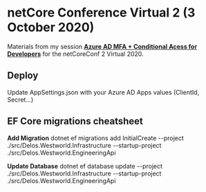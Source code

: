 # netCore Conference Virtual 2 (3 October 2020)
Materials from my session [__Azure AD MFA + Conditional Acess for Developers__](https://virtual-netcoreconf-2.sessionize.com/session/209572) for the netCoreConf 2 Virtual 2020.

## Deploy
Update AppSettings.json with your Azure AD Apps values (ClientId, Secret...)

## EF Core migrations cheatsheet

__Add Migration__
dotnet ef migrations add InitialCreate --project  ./src/Delos.Westworld.Infrastructure --startup-project ./src/Delos.Westworld.EngineeringApi

__Update Database__
dotnet ef database update --project  ./src/Delos.Westworld.Infrastructure --startup-project ./src/Delos.Westworld.EngineeringApi